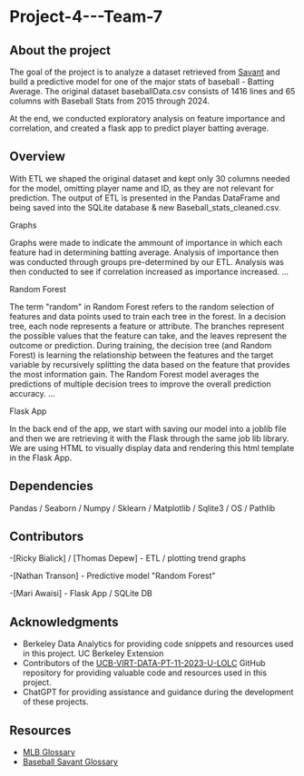 # Project-4---Team-7

## About the project

The goal of the project is to analyze a dataset retrieved from [Savant](https://baseballsavant.mlb.com/statcast_search) and build a predictive model for one of the major stats of baseball - Batting Average. The original dataset baseballData.csv consists of 1416 lines and 65 columns with Baseball Stats from 2015 through 2024.

At the end, we conducted exploratory analysis on feature importance and correlation, and created a flask app to predict player batting average.

## Overview

With ETL we shaped the original dataset and kept only 30 columns needed for the model, omitting player name and ID, as they are not relevant for prediction. The output of ETL is presented in the Pandas DataFrame and being saved into the SQLite database & new Baseball_stats_cleaned.csv. 


Graphs

Graphs were made to indicate the ammount of importance in which each feature had in determining batting average. Analysis of importance then was conducted through groups pre-determined by our ETL. Analysis was then conducted to see if correlation increased as importance increased. 
...

Random Forest

The term "random" in Random Forest refers to the random selection of features and data points used to train each tree in the forest. In a decision tree, each node represents a feature or attribute. The branches represent the possible values that the feature can take, and the leaves represent the outcome or prediction. During training, the decision tree (and Random Forest) is learning the relationship between the features and the target variable by recursively splitting the data based on the feature that provides the most information gain. The Random Forest model averages the predictions of multiple decision trees to improve the overall prediction accuracy.
...

Flask App

In the back end of the app, we start with saving our model into a joblib file and then we are retrieving it with the Flask through the same job lib library. We are using HTML to visually display data and rendering this html template in the Flask App. 

## Dependencies

Pandas /
Seaborn /
Numpy /
Sklearn /
Matplotlib /
Sqlite3 /
OS /
Pathlib

## Contributors

-[Ricky Bialick] / [Thomas Depew] - ETL / plotting trend graphs

-[Nathan Transon] - Predictive model "Random Forest"

-[Mari Awaisi] - Flask App / SQLite DB


## Acknowledgments

- Berkeley Data Analytics for providing code snippets and resources used in this project. UC Berkeley Extension
- Contributors of the [UCB-VIRT-DATA-PT-11-2023-U-LOLC](https://github.com/UCB-VIRT-DATA-PT-11-2023-U-LOLC) GitHub repository for providing valuable code and resources used in this project.
- ChatGPT for providing assistance and guidance during the development of these projects.
  
## Resources

- [MLB Glossary](https://www.mlb.com/glossary)
- [Baseball Savant Glossary](https://baseballsavant.mlb.com/statcast_search)

